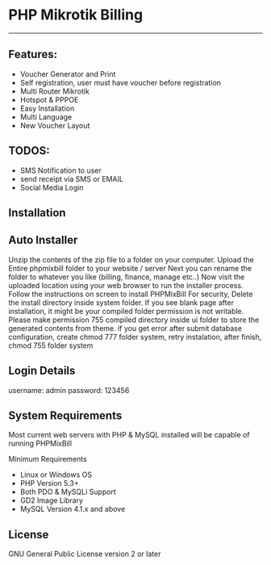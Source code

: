 # PHP Mikrotik Billing 
----
Features:
----
- Voucher Generator and Print
- Self registration, user must have voucher before registration
- Multi Router Mikrotik
- Hotspot & PPPOE
- Easy Installation
- Multi Language
- New Voucher Layout

TODOS:
----

- SMS Notification to user
- send receipt via SMS or EMAIL
- Social Media Login

Installation
----
Auto Installer
----
Unzip the contents of the zip file to a folder on your computer.
Upload the Entire phpmixbill folder to your website / server
Next you can rename the folder to whatever you like (billing, finance, manage etc..)
Now visit the uploaded location using your web browser to run the installer process.
Follow the instructions on screen to install PHPMixBill
For security, Delete the install directory inside system folder.
If you see blank page after installation, it might be your compiled folder permission is not writable. Please make permission 755 compiled directory inside ui folder to store the generated contents from theme.
if you get error after submit database configuration, create chmod 777 folder system, retry instalation, after finish, chmod 755 folder system


Login Details
----
username: admin
password: 123456

System Requirements
----
Most current web servers with PHP & MySQL installed will be capable of running PHPMixBill

Minimum Requirements
- Linux or Windows OS
- PHP Version 5.3+
- Both PDO & MySQLi Support
- GD2 Image Library
- MySQL Version 4.1.x and above

License
----

GNU General Public License version 2 or later

